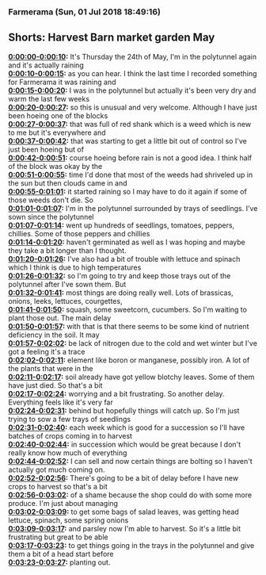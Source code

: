 ### Farmerama  (Sun, 01 Jul 2018 18:49:16)
## Shorts: Harvest Barn market garden May  
**[0:00:00-0:00:10](https://soundcloud.com/farmerama-radio/shorts-harvest-barn-market-garden-may#t=0:00:00):**  It's Thursday the 24th of May, I'm in the polytunnel again and it's actually raining  
**[0:00:10-0:00:15](https://soundcloud.com/farmerama-radio/shorts-harvest-barn-market-garden-may#t=0:00:10):**  as you can hear. I think the last time I recorded something for Farmerama it was raining and  
**[0:00:15-0:00:20](https://soundcloud.com/farmerama-radio/shorts-harvest-barn-market-garden-may#t=0:00:15):**  I was in the polytunnel but actually it's been very dry and warm the last few weeks  
**[0:00:20-0:00:27](https://soundcloud.com/farmerama-radio/shorts-harvest-barn-market-garden-may#t=0:00:20):**  so this is unusual and very welcome. Although I have just been hoeing one of the blocks  
**[0:00:27-0:00:37](https://soundcloud.com/farmerama-radio/shorts-harvest-barn-market-garden-may#t=0:00:27):**  that was full of red shank which is a weed which is new to me but it's everywhere and  
**[0:00:37-0:00:42](https://soundcloud.com/farmerama-radio/shorts-harvest-barn-market-garden-may#t=0:00:37):**  that was starting to get a little bit out of control so I've just been hoeing but of  
**[0:00:42-0:00:51](https://soundcloud.com/farmerama-radio/shorts-harvest-barn-market-garden-may#t=0:00:42):**  course hoeing before rain is not a good idea. I think half of the block was okay by the  
**[0:00:51-0:00:55](https://soundcloud.com/farmerama-radio/shorts-harvest-barn-market-garden-may#t=0:00:51):**  time I'd done that most of the weeds had shriveled up in the sun but then clouds came in and  
**[0:00:55-0:01:01](https://soundcloud.com/farmerama-radio/shorts-harvest-barn-market-garden-may#t=0:00:55):**  it started raining so I may have to do it again if some of those weeds don't die. So  
**[0:01:01-0:01:07](https://soundcloud.com/farmerama-radio/shorts-harvest-barn-market-garden-may#t=0:01:01):**  I'm in the polytunnel surrounded by trays of seedlings. I've sown since the polytunnel  
**[0:01:07-0:01:14](https://soundcloud.com/farmerama-radio/shorts-harvest-barn-market-garden-may#t=0:01:07):**  went up hundreds of seedlings, tomatoes, peppers, chillies. Some of those peppers and chillies  
**[0:01:14-0:01:20](https://soundcloud.com/farmerama-radio/shorts-harvest-barn-market-garden-may#t=0:01:14):**  haven't germinated as well as I was hoping and maybe they take a bit longer than I thought.  
**[0:01:20-0:01:26](https://soundcloud.com/farmerama-radio/shorts-harvest-barn-market-garden-may#t=0:01:20):**  I've also had a bit of trouble with lettuce and spinach which I think is due to high temperatures  
**[0:01:26-0:01:32](https://soundcloud.com/farmerama-radio/shorts-harvest-barn-market-garden-may#t=0:01:26):**  so I'm going to try and keep those trays out of the polytunnel after I've sown them. But  
**[0:01:32-0:01:41](https://soundcloud.com/farmerama-radio/shorts-harvest-barn-market-garden-may#t=0:01:32):**  most things are doing really well. Lots of brassicas, onions, leeks, lettuces, courgettes,  
**[0:01:41-0:01:50](https://soundcloud.com/farmerama-radio/shorts-harvest-barn-market-garden-may#t=0:01:41):**  squash, some sweetcorn, cucumbers. So I'm waiting to plant those out. The main delay  
**[0:01:50-0:01:57](https://soundcloud.com/farmerama-radio/shorts-harvest-barn-market-garden-may#t=0:01:50):**  with that is that there seems to be some kind of nutrient deficiency in the soil. It may  
**[0:01:57-0:02:02](https://soundcloud.com/farmerama-radio/shorts-harvest-barn-market-garden-may#t=0:01:57):**  be lack of nitrogen due to the cold and wet winter but I've got a feeling it's a trace  
**[0:02:02-0:02:11](https://soundcloud.com/farmerama-radio/shorts-harvest-barn-market-garden-may#t=0:02:02):**  element like boron or manganese, possibly iron. A lot of the plants that were in the  
**[0:02:11-0:02:17](https://soundcloud.com/farmerama-radio/shorts-harvest-barn-market-garden-may#t=0:02:11):**  soil already have got yellow blotchy leaves. Some of them have just died. So that's a bit  
**[0:02:17-0:02:24](https://soundcloud.com/farmerama-radio/shorts-harvest-barn-market-garden-may#t=0:02:17):**  worrying and a bit frustrating. So another delay. Everything feels like it's very far  
**[0:02:24-0:02:31](https://soundcloud.com/farmerama-radio/shorts-harvest-barn-market-garden-may#t=0:02:24):**  behind but hopefully things will catch up. So I'm just trying to sow a few trays of seedlings  
**[0:02:31-0:02:40](https://soundcloud.com/farmerama-radio/shorts-harvest-barn-market-garden-may#t=0:02:31):**  each week which is good for a succession so I'll have batches of crops coming in to harvest  
**[0:02:40-0:02:44](https://soundcloud.com/farmerama-radio/shorts-harvest-barn-market-garden-may#t=0:02:40):**  in succession which would be great because I don't really know how much of everything  
**[0:02:44-0:02:52](https://soundcloud.com/farmerama-radio/shorts-harvest-barn-market-garden-may#t=0:02:44):**  I can sell and now certain things are bolting so I haven't actually got much coming on.  
**[0:02:52-0:02:56](https://soundcloud.com/farmerama-radio/shorts-harvest-barn-market-garden-may#t=0:02:52):**  There's going to be a bit of delay before I have new crops to harvest so that's a bit  
**[0:02:56-0:03:02](https://soundcloud.com/farmerama-radio/shorts-harvest-barn-market-garden-may#t=0:02:56):**  of a shame because the shop could do with some more produce. I'm just about managing  
**[0:03:02-0:03:09](https://soundcloud.com/farmerama-radio/shorts-harvest-barn-market-garden-may#t=0:03:02):**  to get some bags of salad leaves, was getting head lettuce, spinach, some spring onions  
**[0:03:09-0:03:17](https://soundcloud.com/farmerama-radio/shorts-harvest-barn-market-garden-may#t=0:03:09):**  and parsley now I'm able to harvest. So it's a little bit frustrating but great to be able  
**[0:03:17-0:03:23](https://soundcloud.com/farmerama-radio/shorts-harvest-barn-market-garden-may#t=0:03:17):**  to get things going in the trays in the polytunnel and give them a bit of a head start before  
**[0:03:23-0:03:27](https://soundcloud.com/farmerama-radio/shorts-harvest-barn-market-garden-may#t=0:03:23):**  planting out.  